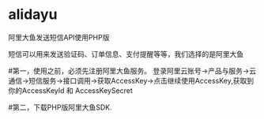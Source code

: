 # alidayu
阿里大鱼发送短信API使用PHP版

短信可以用来发送验证码、订单信息、支付提醒等等，我们选择的是阿里大鱼

#第一，使用之前，必须先注册阿里大鱼服务。
登录阿里云账号->产品与服务->云通信->短信服务->接口调用->获取AccessKey->点击继续使用AccessKey,获取到你的AccessKeyId 和 AccessKeySecret

#第二，下载PHP版阿里大鱼SDK.
